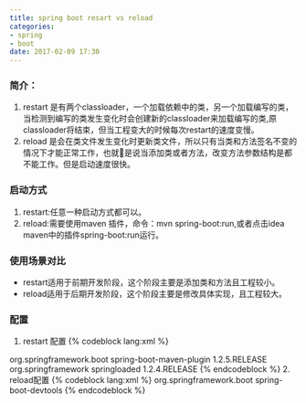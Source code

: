 ```yaml
---
title: spring boot resart vs reload
categories:
- spring
- boot
date: 2017-02-09 17:30
---
```

### 简介：
1. restart
是有两个classloader，一个加载依赖中的类，另一个加载编写的类，当检测到编写的类发生变化时会创建新的classloader来加载编写的类,原classloader将结束，但当工程变大的时候每次restart的速度变慢。
2. reload
是会在类文件发生变化时更新类文件，所以只有当类和方法签名不变的情况下才能正常工作，也就是说当添加类或者方法，改变方法参数结构是都不能工作。但是启动速度很快。

### 启动方式
1. restart:任意一种启动方式都可以。
2. reload:需要使用maven 插件，命令：mvn spring-boot:run,或者点击idea maven中的插件spring-boot:run运行。

### 使用场景对比
* restart适用于前期开发阶段，这个阶段主要是添加类和方法且工程较小。
* reload适用于后期开发阶段，这个阶段主要是修改具体实现，且工程较大。

### 配置
1. restart 配置
{% codeblock lang:xml %}
  <build>
      <plugins>
          <plugin>
              <groupId>org.springframework.boot</groupId>
              <artifactId>spring-boot-maven-plugin</artifactId>
              <version>1.2.5.RELEASE</version>
              <dependencies>
                  <dependency>
                      <groupId>org.springframework</groupId>
                      <artifactId>springloaded</artifactId>
                      <version>1.2.4.RELEASE</version>
                  </dependency>
              </dependencies>
          </plugin>
      </plugins>
  </build>
{% endcodeblock %}
2. reload配置
{% codeblock lang:xml %}
    <dependency>
        <groupId>org.springframework.boot</groupId>
        <artifactId>spring-boot-devtools</artifactId>
    </dependency>
{% endcodeblock %}

